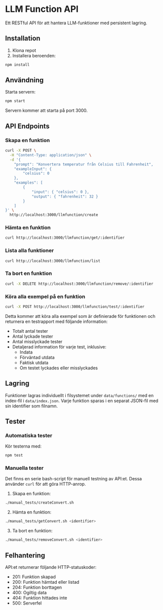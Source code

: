 # LLM Function API

Ett RESTful API för att hantera LLM-funktioner med persistent lagring.

## Installation

1. Klona repot
2. Installera beroenden:
```bash
npm install
```

## Användning

Starta servern:
```bash
npm start
```

Servern kommer att starta på port 3000.

## API Endpoints

### Skapa en funktion
```bash
curl -X POST \
  -H "Content-Type: application/json" \
  -d '{
    "prompt": "Konvertera temperatur från Celsius till Fahrenheit",
    "exampleInput": {
        "celsius": 0
    },
    "examples": [
        {
            "input": { "celsius": 0 },
            "output": { "fahrenheit": 32 }
        }
    ]
}' \
  http://localhost:3000/llmfunction/create
```

### Hämta en funktion
```bash
curl http://localhost:3000/llmfunction/get/:identifier
```

### Lista alla funktioner
```bash
curl http://localhost:3000/llmfunction/list
```

### Ta bort en funktion
```bash
curl -X DELETE http://localhost:3000/llmfunction/remove/:identifier
```

### Köra alla exempel på en funktion
```bash
curl -X POST http://localhost:3000/llmfunction/test/:identifier
```

Detta kommer att köra alla exempel som är definierade för funktionen och returnera en testrapport med följande information:
- Totalt antal tester
- Antal lyckade tester
- Antal misslyckade tester
- Detaljerad information för varje test, inklusive:
  - Indata
  - Förväntad utdata
  - Faktisk utdata
  - Om testet lyckades eller misslyckades

## Lagring

Funktioner lagras individuellt i filsystemet under `data/functions/` med en index-fil i `data/index.json`. Varje funktion sparas i en separat JSON-fil med sin identifier som filnamn.

## Tester

### Automatiska tester
Kör testerna med:
```bash
npm test
```

### Manuella tester
Det finns en serie bash-script för manuell testning av API:et. Dessa använder `curl` för att göra HTTP-anrop.

1. Skapa en funktion:
```bash
./manual_tests/createConvert.sh
```

2. Hämta en funktion:
```bash
./manual_tests/getConvert.sh <identifier>
```

3. Ta bort en funktion:
```bash
./manual_tests/removeConvert.sh <identifier>
```

## Felhantering

API:et returnerar följande HTTP-statuskoder:
- 201: Funktion skapad
- 200: Funktion hämtad eller listad
- 204: Funktion borttagen
- 400: Ogiltig data
- 404: Funktion hittades inte
- 500: Serverfel 